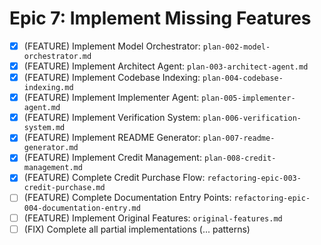 # Epic 7: Implement Missing Features

- [x] (FEATURE) Implement Model Orchestrator: `plan-002-model-orchestrator.md`
- [x] (FEATURE) Implement Architect Agent: `plan-003-architect-agent.md`
- [x] (FEATURE) Implement Codebase Indexing: `plan-004-codebase-indexing.md`
- [x] (FEATURE) Implement Implementer Agent: `plan-005-implementer-agent.md`
- [x] (FEATURE) Implement Verification System: `plan-006-verification-system.md`
- [x] (FEATURE) Implement README Generator: `plan-007-readme-generator.md`
- [x] (FEATURE) Implement Credit Management: `plan-008-credit-management.md`
- [x] (FEATURE) Complete Credit Purchase Flow: `refactoring-epic-003-credit-purchase.md`
- [ ] (FEATURE) Complete Documentation Entry Points: `refactoring-epic-004-documentation-entry.md`
- [ ] (FEATURE) Implement Original Features: `original-features.md`
- [ ] (FIX) Complete all partial implementations (... patterns)
